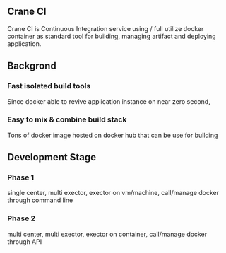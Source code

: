 ## Crane CI

Crane CI is Continuous Integration service using / full utilize docker container as standard tool for building, managing artifact and deploying application.  

## Backgrond

### Fast isolated build tools

Since docker able to revive application instance on near zero second, 

### Easy to mix & combine build stack

Tons of docker image hosted on docker hub that can be use for building 

## Development Stage

### Phase 1
single center, multi exector, exector on vm/machine, call/manage docker through command line 

### Phase 2
multi center, multi exector, exector on container, call/manage docker through API